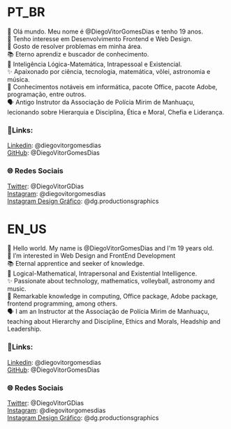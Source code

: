 # PT_BR

👋 Olá mundo. Meu nome é @DiegoVitorGomesDias e tenho 19 anos.\
👀 Tenho interesse em Desenvolvimento Frontend e Web Design.\
🎯 Gosto de resolver problemas em minha área.\
📚 Eterno aprendiz e buscador de conhecimento.\
🧮 Inteligência Lógica-Matemática, Intrapessoal e Existencial.\
✨ Apaixonado por ciência, tecnologia, matemática, vôlei, astronomia e música.\
📖 Conhecimentos notáveis em informática, pacote Office, pacote Adobe, programação, entre outros.\
🗣️ Antigo Instrutor da Associação de Polícia Mirim de Manhuaçu, lecionando sobre Hierarquia e Disciplina, Ética e Moral, Chefia e Liderança.

### 🔗Links:
[Linkedin](https://www.linkedin.com/in/diegovitorgomesdias/): @diegovitorgomesdias\
[GitHub](https://github.com/DiegoVitorGomesDias): @DiegoVitorGomesDias

### 🌐 Redes Sociais
[Twitter](https://twitter.com/DiegoVitorGDias): @DiegoVitorGDias\
[Instagram](https://www.instagram.com/diegovitorgomesdias/): @diegovitorgomesdias\
[Instagram Design Gráfico](https://www.instagram.com/dg.productionsgraphics/): @dg.productionsgraphics


# EN_US

👋 Hello world. My name is @DiegoVitorGomesDias and I'm 19 years old.\
👀 I’m interested in Web Design and FrontEnd Development\
📚 Eternal apprentice and seeker of knowledge.\
🧮 Logical-Mathematical, Intrapersonal and Existential Intelligence.\
✨ Passionate about technology, mathematics, volleyball, astronomy and music.\
📖 Remarkable knowledge in computing, Office package, Adobe package, frontend programming, among others.\
🗣️ I am an Instructor at the Associação de Polícia Mirim de Manhuaçu, teaching about Hierarchy and Discipline, Ethics and Morals, Headship and Leadership.

### 🔗Links:
[Linkedin](https://www.linkedin.com/in/diegovitorgomesdias/): @diegovitorgomesdias\
[GitHub](https://github.com/DiegoVitorGomesDias): @DiegoVitorGomesDias

### 🌐 Redes Sociais
[Twitter](https://twitter.com/DiegoVitorGDias): @DiegoVitorGDias\
[Instagram](https://www.instagram.com/diegovitorgomesdias/): @diegovitorgomesdias\
[Instagram Design Gráfico](https://www.instagram.com/dg.productionsgraphics/): @dg.productionsgraphics


<!---
DiegoVitorGomesDias/DiegoVitorGomesDias is a ✨ special ✨ repository because its `README.md` (this file) appears on your GitHub profile.
You can click the Preview link to take a look at your changes.
--->
